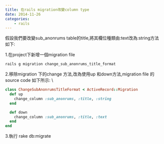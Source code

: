 ```yaml
---
title: 在rails migration改變column type
date: 2014-11-26
categories:
    - rails
---
```

假設我們要改變sub_anonrums table的title,將其欄位種類由:text改為:string方法如下:

1.在project下新增一個migration file

```bash
rails g migration change_sub_anonrums_title_format
```

2.移除migration 下的change 方法,改為使用up 和down方法,migration file 的source code 如下所示: \

```ruby
class ChangeSubAnonrumsTitleFormat < ActiveRecord::Migration
  def up
    change_column :sub_anonrums, :title, :string
  end

  def down
    change_column :sub_anonrums, :title, :text
  end
end
```

3.執行 rake db:migrate
